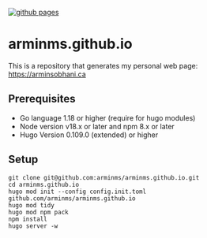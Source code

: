 [![github pages](https://github.com/arminms/arminms.github.io/actions/workflows/gh-pages.yml/badge.svg)](https://github.com/arminms/arminms.github.io/actions/workflows/gh-pages.yml)
# arminms.github.io
This is a repository that generates my personal web page: https://arminsobhani.ca

## Prerequisites
- Go language 1.18 or higher (require for hugo modules)
- Node version v18.x or later and npm 8.x or later
- Hugo Version 0.109.0 (extended) or higher
## Setup
```
git clone git@github.com:arminms/arminms.github.io.git
cd arminms.github.io
hugo mod init --config config.init.toml github.com/arminms/arminms.github.io
hugo mod tidy
hugo mod npm pack
npm install
hugo server -w
```
